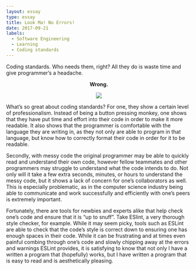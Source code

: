 ```yaml
---
layout: essay
type: essay
title: Look Ma! No Errors!
date: 2017-09-21
labels:
  - Software Engineering
  - Learning
  - Coding standards
---
```


Coding standards. Who needs them, right? All they do is waste time and give programmer’s a headache. 

<b><center>Wrong.</center></b> 

<b><center><img src="https://cdn.elegantthemes.com/blog/wp-content/uploads/2017/07/programming-languages-to-learn-for-wordpress-featured-image.png"></center></b>

What’s so great about coding standards? For one, they show a certain level of professionalism. Instead of being a button pressing monkey, one shows that they have put time and effort into their code in order to make it more readable. It also shows that the programmer is comfortable with the language they are writing in, as they not only are able to program in that language, but know how to correctly format their code in order for it to be readable.

Secondly, with messy code the original programmer may be able to quickly read and understand their own code, however fellow teammates and other programmers may struggle to understand what the code intends to do. Not only will it take a few extra seconds, minutes, or hours to understand the messy code, but it shows a lack of concern for one’s collaborators as well. This is especially problematic, as in the computer science industry being able to communicate and work successfully and efficiently with one’s peers is extremely important. 

Fortunately, there are tools for newbies and experts alike that help check one’s code and ensure that it is “up to snuff”. Take ESlint, a very thorough style checker, for example. While it may seem picky, tools such as ESLint are able to check that the code’s style is correct down to ensuring one has enough spaces in their code. While it can be frustrating and at times even painful combing through one’s code and slowly chipping away at the errors and warnings ESLint provides, it is satisfying to know that not only I have a written a program that (hopefully) works, but I have written a program that is easy to read and is aesthetically pleasing.

